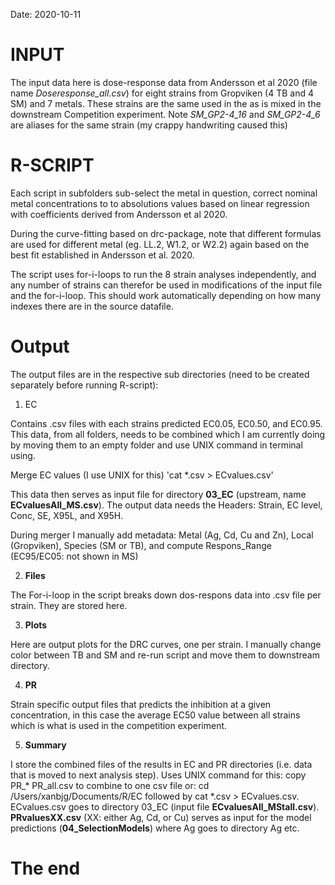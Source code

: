 Date: 2020-10-11

# INPUT
The input data here is dose-response data from Andersson et al 2020
(file name *Doseresponse_all.csv*) for eight strains from Gropviken (4 TB
and 4 SM) and 7 metals. These strains are the same used in the as is
mixed in the downstream Competition experiment. Note *SM_GP2-4_16* and
*SM_GP2-4_6* are aliases for the same strain (my crappy handwriting caused
this)

# R-SCRIPT
Each script in subfolders sub-select the metal in question, correct
nominal metal concentrations to to absolutions values based on linear
regression with coefficients derived from Andersson et al 2020.

During the curve-fitting based on drc-package, note that different
formulas are used for different metal (eg. LL.2, W1.2, or W2.2) again
based on the best fit established in Andersson et al. 2020.

The script uses for-i-loops to run the 8 strain analyses independently,
and any number of strains can therefor be used in modifications of the
input file and the for-i-loop. This should work automatically depending on how many indexes there are in the source datafile. 

# Output
The output files are in the respective sub directories (need to be
created separately before running R-script):

1. EC

Contains .csv files with each strains predicted EC0.05, EC0.50, and
EC0.95. This data, from all folders, needs to be combined which I am
currently doing by moving them to an empty folder and use UNIX command
in terminal using. 

Merge EC values (I use UNIX for this) 'cat *.csv > ECvalues.csv'

This data then serves as input file for directory **03_EC** (upstream, name
**ECvaluesAll_MS.csv**). The output data needs the Headers: Strain, EC
level, Conc, SE, X95L, and X95H.

During merger I manually add metadata: Metal (Ag, Cd, Cu and Zn), Local (Gropviken), Species (SM or TB), and
compute Respons_Range (EC95/EC05: not shown in MS)

2. **Files**

The For-i-loop in the script breaks down dos-respons data into .csv file
per strain. They are stored here.

3. **Plots**

Here are output plots for the DRC curves, one per strain. I manually
change color between TB and SM and re-run script and move them to
downstream directory.

4. **PR**

Strain specific output files that predicts the inhibition at a given
concentration, in this case the average EC50 value between all strains
which is what is used in the competition experiment.

5. **Summary**

I store the combined files of the results in EC and PR directories (i.e. data
that is moved to next analysis step). Uses UNIX command for this: copy PR_* PR_all.csv to combine to one csv file or: cd /Users/xanbjg/Documents/R/EC followed by cat *.csv > ECvalues.csv. ECvalues.csv goes to directory 03_EC (input
file **ECvaluesAll_MStall.csv**). **PRvaluesXX.csv** (XX: either Ag, Cd, or Cu) serves as input for the
model predictions (**04_SelectionModels**) where Ag goes to directory Ag etc.

# The end

